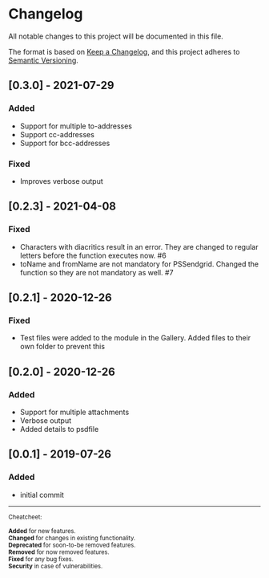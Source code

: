 # Changelog

All notable changes to this project will be documented in this file.

The format is based on [Keep a Changelog](https://keepachangelog.com/en/1.0.0/),
and this project adheres to [Semantic Versioning](https://semver.org/spec/v2.0.0.html).

## [0.3.0] - 2021-07-29

### Added

- Support for multiple to-addresses
- Support cc-addresses
- Support for bcc-addresses

### Fixed

- Improves verbose output

## [0.2.3] - 2021-04-08

### Fixed

- Characters with diacritics result in an error. They are changed to regular letters before the function executes now. #6
- toName and fromName are not mandatory for PSSendgrid. Changed the function so they are not mandatory as well. #7

## [0.2.1] - 2020-12-26

### Fixed

- Test files were added to the module in the Gallery. Added files to their own folder to prevent this

## [0.2.0] - 2020-12-26

### Added

- Support for multiple attachments
- Verbose output
- Added details to psdfile

## [0.0.1] - 2019-07-26

### Added

- initial commit

---

<small>
Cheatcheet:

**Added** for new features.  
**Changed** for changes in existing functionality.  
**Deprecated** for soon-to-be removed features.  
**Removed** for now removed features.  
**Fixed** for any bug fixes.  
**Security** in case of vulnerabilities.  
</small>
